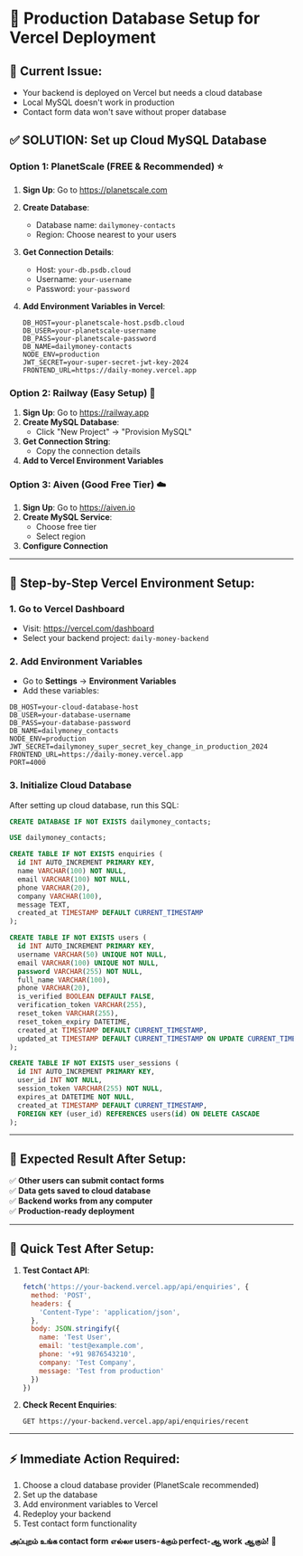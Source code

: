 # 🚀 Production Database Setup for Vercel Deployment

## 🎯 **Current Issue:**
- Your backend is deployed on Vercel but needs a cloud database
- Local MySQL doesn't work in production
- Contact form data won't save without proper database

## ✅ **SOLUTION: Set up Cloud MySQL Database**

### Option 1: PlanetScale (FREE & Recommended) ⭐

1. **Sign Up**: Go to https://planetscale.com
2. **Create Database**:
   - Database name: `dailymoney-contacts`
   - Region: Choose nearest to your users
3. **Get Connection Details**:
   - Host: `your-db.psdb.cloud`
   - Username: `your-username`  
   - Password: `your-password`

4. **Add Environment Variables in Vercel**:
   ```
   DB_HOST=your-planetscale-host.psdb.cloud
   DB_USER=your-planetscale-username
   DB_PASS=your-planetscale-password
   DB_NAME=dailymoney-contacts
   NODE_ENV=production
   JWT_SECRET=your-super-secret-jwt-key-2024
   FRONTEND_URL=https://daily-money.vercel.app
   ```

### Option 2: Railway (Easy Setup) 🚂

1. **Sign Up**: Go to https://railway.app
2. **Create MySQL Database**:
   - Click "New Project" → "Provision MySQL"
3. **Get Connection String**:
   - Copy the connection details
4. **Add to Vercel Environment Variables**

### Option 3: Aiven (Good Free Tier) ☁️

1. **Sign Up**: Go to https://aiven.io
2. **Create MySQL Service**:
   - Choose free tier
   - Select region
3. **Configure Connection**

---

## 🔧 **Step-by-Step Vercel Environment Setup:**

### 1. Go to Vercel Dashboard
- Visit: https://vercel.com/dashboard
- Select your backend project: `daily-money-backend`

### 2. Add Environment Variables
- Go to **Settings** → **Environment Variables**
- Add these variables:

```env
DB_HOST=your-cloud-database-host
DB_USER=your-database-username  
DB_PASS=your-database-password
DB_NAME=dailymoney_contacts
NODE_ENV=production
JWT_SECRET=dailymoney_super_secret_key_change_in_production_2024
FRONTEND_URL=https://daily-money.vercel.app
PORT=4000
```

### 3. Initialize Cloud Database
After setting up cloud database, run this SQL:

```sql
CREATE DATABASE IF NOT EXISTS dailymoney_contacts;

USE dailymoney_contacts;

CREATE TABLE IF NOT EXISTS enquiries (
  id INT AUTO_INCREMENT PRIMARY KEY,
  name VARCHAR(100) NOT NULL,
  email VARCHAR(100) NOT NULL,
  phone VARCHAR(20),
  company VARCHAR(100),
  message TEXT,
  created_at TIMESTAMP DEFAULT CURRENT_TIMESTAMP
);

CREATE TABLE IF NOT EXISTS users (
  id INT AUTO_INCREMENT PRIMARY KEY,
  username VARCHAR(50) UNIQUE NOT NULL,
  email VARCHAR(100) UNIQUE NOT NULL,
  password VARCHAR(255) NOT NULL,
  full_name VARCHAR(100),
  phone VARCHAR(20),
  is_verified BOOLEAN DEFAULT FALSE,
  verification_token VARCHAR(255),
  reset_token VARCHAR(255),
  reset_token_expiry DATETIME,
  created_at TIMESTAMP DEFAULT CURRENT_TIMESTAMP,
  updated_at TIMESTAMP DEFAULT CURRENT_TIMESTAMP ON UPDATE CURRENT_TIMESTAMP
);

CREATE TABLE IF NOT EXISTS user_sessions (
  id INT AUTO_INCREMENT PRIMARY KEY,
  user_id INT NOT NULL,
  session_token VARCHAR(255) NOT NULL,
  expires_at DATETIME NOT NULL,
  created_at TIMESTAMP DEFAULT CURRENT_TIMESTAMP,
  FOREIGN KEY (user_id) REFERENCES users(id) ON DELETE CASCADE
);
```

---

## 🎯 **Expected Result After Setup:**

✅ **Other users can submit contact forms**  
✅ **Data gets saved to cloud database**  
✅ **Backend works from any computer**  
✅ **Production-ready deployment**

---

## 🚀 **Quick Test After Setup:**

1. **Test Contact API**:
   ```javascript
   fetch('https://your-backend.vercel.app/api/enquiries', {
     method: 'POST',
     headers: {
       'Content-Type': 'application/json',
     },
     body: JSON.stringify({
       name: 'Test User',
       email: 'test@example.com',
       phone: '+91 9876543210',
       company: 'Test Company',
       message: 'Test from production'
     })
   })
   ```

2. **Check Recent Enquiries**:
   ```
   GET https://your-backend.vercel.app/api/enquiries/recent
   ```

---

## ⚡ **Immediate Action Required:**

1. Choose a cloud database provider (PlanetScale recommended)
2. Set up the database
3. Add environment variables to Vercel
4. Redeploy your backend
5. Test contact form functionality

**அப்புறம் உங்க contact form எல்லா users-க்கும் perfect-ஆ work ஆகும்!** 🎉